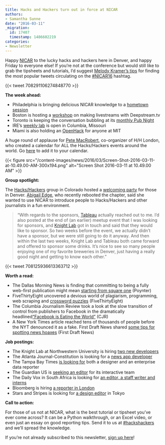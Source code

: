```yaml
---
title: Hacks and Hackers turn out in force at NICAR
authors:
- Samantha Sunne
date: "2016-03-11"
_migration:
  id: 17407
  timestamp: 1486602219
categories:
- Newsletter
---
```


Happy [NICAR][1] to the lucky hacks and hackers here in Denver, and happy Friday to everyone else! If you’re not at the conference but would still like to grab the tipsheets and tutorials, I’d suggest [Melody Kramer’s tips][2] for finding the most popular tweets circulating on the [#NICAR16][3] hashtag.

{{< tweet 708291106274848770 >}}

**The week ahead:**

  * Philadelphia is bringing delicious NICAR knowledge to a [hometown session][4]
  * Boston is hosting a [workshop][5] on making livestreams with Deepstream.tv
  * Toronto is keeping the conversation bubbling at its [monthly Pub Night][6]
  * IRE’s [weekly lab][7] is open in Columbia, Missouri
  * Miami is also holding an [OpenHack][8] for anyone at MIT

A huge round of applause for [Pete MacRobert][9], co-organizer of H/H London, who created a calendar for ALL the Hacks/Hackers events around the world. Go [here][10] to add it to your calendar.

{{< figure src="/content-images/news/2016/03/Screen-Shot-2016-03-11-at-10.49.00-AM-300x194.png" alt="Screen Shot 2016-03-11 at 10.49.00 AM" >}}

**Group spotlight:**

The [Hacks/Hackers][11] group in Colorado hosted a [welcoming party][12] for those in Denver. [Abigail Edge][13], who recently rebooted the chapter, said she wanted to use NICAR to introduce people to Hacks/Hackers and other journalists in a fun environment.

> “With regards to the sponsors, [Tableau][14] actually reached out to me. I’d also posted at the end of (an earlier) meetup event that I was looking for sponsors, and [Knight Lab][15] got in touch and said that they would like to sponsor. So two weeks before the event, we actually didn’t have a sponsor, but we were still going to do it anyway. And then within the last two weeks, Knight Lab and Tableau both came forward and offered to sponsor some drinks. It’s nice to see so many people enjoying one of my favorite breweries in Denver, just having a really good night and getting to know each other.” 

{{< tweet 708125936613363712 >}}

**Worth a read:**

  * The Dallas Morning News is finding that committing to being a fully web-first publication might mean [starting from square one][16] (Poynter)
  * FiveThirtyEight uncovered a devious world of plagiarism, programming, web scraping and [crossword puzzles][17] (FiveThirtyEight)
  * The Columbia Journalism Review took a look at the slow transition of control from publishers to Facebook in the dramatically headlined[“Facebook is Eating the World”][18] (CJR)
  * A New York Times article reached tens of thousands of people before the NYT denounced it as a fake. First Draft News shared [some tips for spotting news hoaxes][19] (First Draft News)

**Job postings:**

  * The Knight Lab at Northwestern University is hiring [two new developers][20]
  * The Atlanta Journal-Constitution is looking for a [news app developer][21]
  * The Tampa Bay Times [is looking for][22] both a designer and an enterprise data reporter
  * The Guardian US is [seeking an editor][23] for its interactive team
  * The Daily Vox in South Africa is looking for [an editor, a staff writer and interns][24]
  * Bloomberg is hiring [a reporter in London][25]
  * Stars and Stripes is looking for [a design editor][26] in Tokyo

**Call to action:**

For those of us not at NICAR, what is the best tutorial or tipsheet you’ve ever come across? It can be a Python walkthrough, or an Excel video, or even just an essay on good reporting tips. Send it to us at [#hackshackers][27] and we’ll spread the knowledge.

If you&#8217;re not already subscribed to this newsletter, [sign up here][28]!

 [1]: http://ire.org/conferences/nicar2016
 [2]: http://www.poynter.org/2015/12-ideas-for-extending-your-reporting-and-your-reach/334865/
 [3]: https://twitter.com/search?q=%23nicar16
 [4]: http://www.meetup.com/Hacks-Hackers-Philadelphia/events/229264687/
 [5]: http://www.meetup.com/hackshackersboston/events/229130403/
 [6]: http://www.meetup.com/Hacks-Hackers-Toronto/events/227450778/
 [7]: http://www.meetup.com/hackshackersIRE/events/229138968/
 [8]: http://www.meetup.com/Hacks-Hackers-Miami/events/229449823/
 [9]: https://twitter.com/PeteM
 [10]: http://matchmaker.hhldn.co.uk/calendars
 [11]: http://www.meetup.com/hackshackersco/
 [12]: http://www.meetup.com/hackshackersco/events/227294757/
 [13]: https://twitter.com/abigailedge
 [14]: http://www.tableau.com/
 [15]: http://knightlab.northwestern.edu/
 [16]: http://www.poynter.org/2016/at-the-dallas-morning-news-becoming-truly-digital-means-starting-over/400041/
 [17]: http://fivethirtyeight.com/features/a-plagiarism-scandal-is-unfolding-in-the-crossword-world/
 [18]: http://www.cjr.org/analysis/facebook_and_media.php
 [19]: http://firstdraftnews.com/lessons-from-the-new-york-times-super-tuesday-hoax-five-ways-to-spot-fake-news-bernie-sanders-elizabeth-warren/
 [20]: https://knightlab.northwestern.edu/jobs
 [21]: https://github.com/NewsappAJC/jobs/blob/master/news_app_developer.md
 [22]: https://medium.com/@tbt_iteam/we-re-hiring-a-data-reporter-and-a-designer-30ffdef3b7ed#.l17kz9y1t
 [23]: https://gnm.learn.taleo.net/files/pdf/Interactive_Editor___2016.pdf
 [24]: http://www.journalism.co.za/blog/daily-vox-hiring-assistant-news-editor-staff-writer-interns/
 [25]: http://journajobs.eu/jobs/reporter-38/
 [26]: https://www.journalismjobs.com/job-listings/1628551
 [27]: https://twitter.com/hackshackers
 [28]: http://bit.ly/HHnewsletter
